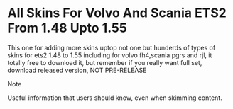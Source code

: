 # All Skins For Volvo And Scania ETS2 From 1.48 Upto 1.55
This one for adding more skins uptop not one but hunderds of types of skins for ets2 1.48 to 1.55 including for volvo fh4,scania pgrs and rjl, it totally free to download it, but remember if you really want full set, download released version, NOT PRE-RELEASE
> [!NOTE]
> Useful information that users should know, even when skimming content.

